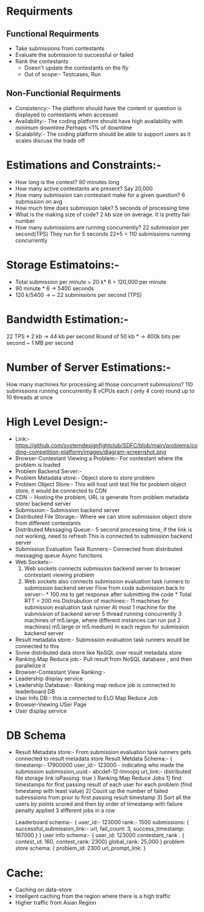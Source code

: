 # Requirments
 ## Functional Requirments
   * Take submissions from contestants
   * Evaluate the submission to successful or failed
   * Rank the contestants
      * Doesn't update the contestants on the fly
      * Out of scope:- Testcases, Run
 ## Non-Functionial Requirments
   * Consistency:- The platform should have the content or question is displayed to contestants when accessed
   * Availability:- The coding platform should have high availability with minimum downtime.Perhaps <1% of downtime
   * Scalability:- The coding platform should be able to support users as it scales
     discuss the trade off

# Estimations and Constraints:-
 * How long is the contest? 90 minutes long
 * How many active contestants are present? Say 20,000
 * How many submission can contestant make for a given question? 6 submission on avg
 * How much time does submission take? 5 seconds of processing time
 * What is the making size of code? 2 kb size on average.
    It is pretty fair number
 * How many submissions are running concurrently?
    22 submission per second(TPS)
    They run for 5 seconds
    22*5 = 110 submissions running concurrently
 
 # Storage Estimatoins:-
   * Total submission per minute = 20 k* 6 = 120,000 per minute
   * 90 minute * 6 -> 5400 seconds
   * 120 k/5400 -> ~ 22 submissions per second (TPS)

 # Bandwidth Estimation:-
  22 TPS * 2 kb -> 44 kb per second
  Round of 50 kb * -> 400k bits per second
  ~ 1 MB per second

 # Number of Server Estimations:-
  How many machines for processing all those concurrent submissions?
   110 submissions running concurrently
   8 vCPUs each ( only 4 core)
   round up to 10 threads at once

 # High Level Design:-
   * Link:- https://github.com/systemdesignfightclub/SDFC/blob/main/problems/coding-competition-platform/images/diagram-screenshot.png
   * Browser-Contestant Viewing a Problem:- For contestant where the problem is loaded
   * Problem Backend Server:- 
   * Problem Metadata store:- Object store to store problem
   * Problem Object Store:- This will host unit test file for problem object store, it would be connected to CDN
   * CDN :- Hosting the problem, URL is generate from problem metadata store/ backend server
   * Submission:- Submission backend server
   * Distributed File Storage:- Where we can store submission object store from different contestants
   * Distributed Messaging Queue:-
      5 second processing time, if the link is not working, need to refresh
      This is connected to submission backend server
   * Submission Evaluation Task Runners:-
      Connected from distributed messaging queue
       Async functions
   * Web Sockets:-
      1. Web sockets connects submission backend server to browser contestant viewing problem
      2. Web sockets also connects submission evaluation task runners to submission backend server
   Flow from code submission back to server:-
    * 100 ms to get response after submitting the code
    * Total RTT = 200 ms
   Distrubution of machines:-
     11 machines for submission evaluation task runner
     At most 1 machine for the submission of backend server
     5 thread running concurrently
     3 machines of m5.large, where different instances can run
     put 2 machines( m5.large or m5.medium) in each region for submission backend server
  * Result metadata store:-
    Submission evaluation task runners would be connected to this
  * Some distributed data store like NoSQL over result metadata store
  * Ranking Map Reduce job:- Pull result from NoSQL database , and then parallelize it
  * Browser-Contestant View Ranking:-
  * Leadership display service
  * Leadership Database:- Ranking map reduce job is connected to leaderboard DB
  * User Info DB:- this is connected to ELO Map Reduce Job
  * Browser-Viewing USer Page
  * User display service

 # DB Schema
  * Result Metadata store:-
     From submission evaluation task runners gets connected to result metadata store
    Result Metdata Schema:-
     {
       timestamp:- 17900000
       user_id:- 123000 - indicating who made the submission
       submission_uuid:- abcdef-12-lmnopq
       url_link:- distributed file storage link
       isPassing: true
     }
    Ranking Map Reduce Jobs
    1] find timestamps for first passing result of each user for each problem (find timestamp with least value)
    2] Count up the number of failed submissions from prior to first passing result timestamp
    3] Sort all the users by points scored and then by order of timestamp with failure penalty applied
    3 different jobs in a row

    Leaderboard schema:-
    {
       user_id:- 123000
       rank:- 1500
       submissions: { successful_submission_link:- url, fail_count: 3, success_timestamp: 167000 }
    }
    user info schema:-
    {
       user_id: 123000
       contestant_rank : { contest_id: 160, contest_rank: 2300}
       global_rank: 25,000
    }
    problem store schema:
    {
      problem_id: 2300
      url_prompt_link:
    }

 # Cache: 
  * Caching on data-store
  * Intellgent caching from the region where there is a high traffic
  * Higher traffic from Asian Region
    
    
    

     
     
     
     
  

  

   
